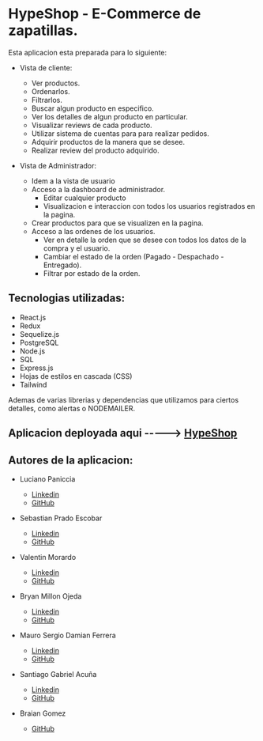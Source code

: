 # HypeShop - E-Commerce de zapatillas.

Esta aplicacion esta preparada para lo siguiente:

- Vista de cliente:
    - Ver productos.
    - Ordenarlos.
    - Filtrarlos.
    - Buscar algun producto en especifico.
    - Ver los detalles de algun producto en particular.
    - Visualizar reviews de cada producto.
    - Utilizar sistema de cuentas para para realizar pedidos.
    - Adquirir productos de la manera que se desee.
    - Realizar review del producto adquirido.
    

- Vista de Administrador:
    - Idem a la vista de usuario
    - Acceso a la dashboard de administrador.
        - Editar cualquier producto
        - Visualizacion e interaccion con todos los usuarios registrados en la pagina.
    - Crear productos para que se visualizen en la pagina.
    - Acceso a las ordenes de los usuarios.
        - Ver en detalle la orden que se desee con todos los datos de la compra y el usuario.
        - Cambiar el estado de la orden (Pagado - Despachado -Entregado).
        - Filtrar por estado de la orden.
 

## Tecnologias utilizadas:

- React.js
- Redux
- Sequelize.js
- PostgreSQL
- Node.js
- SQL
- Express.js 
- Hojas de estilos en cascada (CSS)
- Tailwind

Ademas de varias librerias y dependencias que utilizamos para ciertos detalles, como alertas o NODEMAILER.

## Aplicacion deployada aqui -----> [HypeShop](https://hype-kappa.vercel.app/)

## Autores de la aplicacion:

- Luciano Paniccia
    - [Linkedin](https://www.linkedin.com/in/luciano-paniccia-847868232/)
    - [GitHub](https://github.com/Luciano-Paniccia-Git)

- Sebastian Prado Escobar
    - [Linkedin](https://www.linkedin.com/in/sebastian-prado-escobar-dev/)
    - [GitHub](https://github.com/sebas-pr2000)

- Valentin Morardo
    - [Linkedin](https://www.linkedin.com/in/valentin-morardo-b125ba240/)
    - [GitHub](https://github.com/Littyfever)

- Bryan Millon Ojeda
    - [Linkedin](https://www.linkedin.com/in/bryan-mill%C3%B3n/)
    - [GitHub](https://github.com/BryanMillon)

- Mauro Sergio Damian Ferrera
    - [Linkedin](https://www.linkedin.com/in/damian-f/)
    - [GitHub](https://github.com/damianf2022)

- Santiago Gabriel Acuña
    - [Linkedin](https://www.linkedin.com/in/santiago-acu%C3%B1a-894ba9256/)
    - [GitHub](https://github.com/Santiago-Acuna)

- Braian Gomez
    - [GitHub](https://github.com/braaidg)